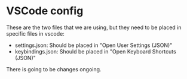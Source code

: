 # VSCode config
These are the two files that we are using, but they need to be placed in specific files in vscode:
- settings.json: Should be placed in "Open User Settings (JSON)"
- keybindings.json: Should be placed in "Open Keyboard Shortcuts (JSON)"

There is going to be changes ongoing.
